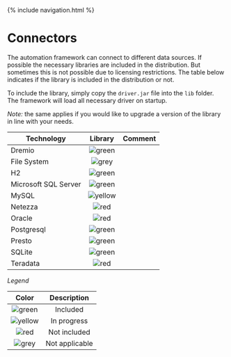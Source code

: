 {% include navigation.html %}

# Connectors

The automation framework can connect to different data sources. If possible the necessary libraries are included in the distribution. 
But sometimes this is not possible due to licensing restrictions. 
The table below indicates if the library is included in the distribution or not. 


To include the library, simply copy the `driver.jar` file into the `lib` folder. 
The framework will load all necessary driver on startup.

*Note:* the same applies if you would like to upgrade a version of the library in line with your needs. 

|Technology|Library|Comment|
|----------|    :---:    |   :---:    |
|Dremio|![green](/{{site.repository}}/images/icons/green-dot.png)||
|File System|![grey](/{{site.repository}}/images/icons/green-dot.png)||
|H2|![green](/{{site.repository}}/images/icons/green-dot.png)||
|Microsoft SQL Server|![green](/{{site.repository}}/images/icons/green-dot.png)||
|MySQL|![yellow](/{{site.repository}}/images/icons/green-dot.png)||
|Netezza|![red](/{{site.repository}}/images/icons/green-dot.png)||
|Oracle|![red](/{{site.repository}}/images/icons/green-dot.png)||
|Postgresql|![green](/{{site.repository}}/images/icons/green-dot.png)||
|Presto|![green](/{{site.repository}}/images/icons/green-dot.png)||
|SQLite|![green](/{{site.repository}}/images/icons/green-dot.png)||
|Teradata|![red](/{{site.repository}}/images/icons/green-dot.png)||

*Legend*

|Color|Description|
|:---:|:---:|
|![green](/{{site.repository}}/images/icons/green-dot.png)|Included|
|![yellow](/{{site.repository}}/images/icons/yellow-dot.png)|In progress|
|![red](/{{site.repository}}/images/icons/red-dot.png)|Not included|
|![grey](/{{site.repository}}/images/icons/grey-dot.png)|Not applicable|
